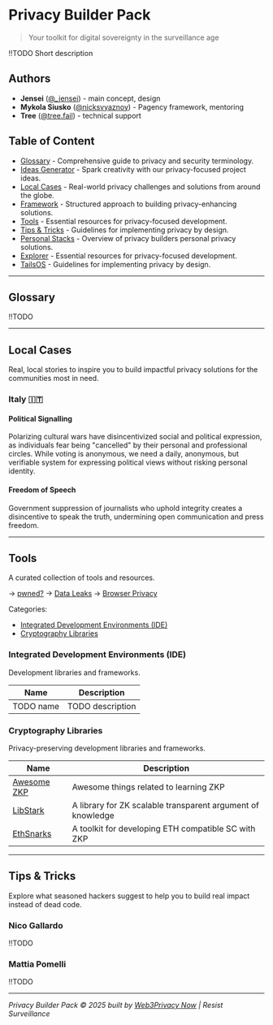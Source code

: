 # Privacy Builder Pack

> Your toolkit for digital sovereignty in the surveillance age

!!TODO Short description

## Authors
* **Jensei** ([@_jensei](https://x.com/jensei_)) - main concept, design
* **Mykola Siusko** ([@nicksvyaznoy](https://x.com/nicksvyaznoy)) - Pagency framework, mentoring
* **Tree** ([@tree.fail](https://bsky.app/profile/tree.fail)) - technical support


## Table of Content

* [Glossary](#glossary) - Comprehensive guide to privacy and security terminology.
* [Ideas Generator](#ideas-generator) - Spark creativity with our privacy-focused project ideas.
* [Local Cases](#local-cases) - Real-world privacy challenges and solutions from around the globe.
* [Framework](#framework) - Structured approach to building privacy-enhancing solutions.
* [Tools](#tools) - Essential resources for privacy-focused development.
* [Tips & Tricks](#tips-tricks) - Guidelines for implementing privacy by design.
* [Personal Stacks](#personal-stacks) - Overview of privacy builders personal privacy solutions.
* [Explorer](#explorer) - Essential resources for privacy-focused development.
* [TailsOS](#tails-os) - Guidelines for implementing privacy by design.

---

## Glossary

!!TODO

---

## Local Cases

Real, local stories to inspire you to build impactful privacy solutions for the communities most in need.

### Italy 🇮🇹

#### Political Signalling

Polarizing cultural wars have disincentivized social and political expression, as individuals fear being "cancelled" by their personal and professional circles. While voting is anonymous, we need a daily, anonymous, but verifiable system for expressing political views without risking personal identity.

#### Freedom of Speech

Government suppression of journalists who uphold integrity creates a disincentive to speak the truth, undermining open communication and press freedom.

---

## Tools

A curated collection of tools and resources.

→ [pwned?](https://haveibeenpwned.com) → [Data Leaks](https://monitor.mozilla.org/breaches) → [Browser Privacy](https://privacytests.org/)

Categories:
* [Integrated Development Environments (IDE)](#integrated-development-environments-ide)
* [Cryptography Libraries](#cryptography-libraries)

### Integrated Development Environments (IDE)

Development libraries and frameworks.

| Name | Description |
| --- | --- |
| TODO name | TODO description |

### Cryptography Libraries

Privacy-preserving development libraries and frameworks.

| Name | Description |
| --- | --- |
| [Awesome ZKP](/) | Awesome things related to learning ZKP |
| [LibStark](/) | A library for ZK scalable transparent argument of knowledge |
| [EthSnarks](/) | A toolkit for developing ETH compatible SC with ZKP |


---

## Tips & Tricks

Explore what seasoned hackers suggest to help you to build real impact instead of dead code.

### Nico Gallardo

!!TODO

### Mattia Pomelli

!!TODO

---

*Privacy Builder Pack © 2025 built by [Web3Privacy Now](web3privacy.info) | Resist Surveillance*
